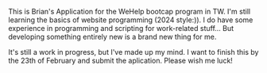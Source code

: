 This is Brian's Application for the WeHelp bootcap program in TW.
I'm still learning the basics of website programming (2024 style:)).
I do have some experience in programming and scripting for work-related stuff...
But developing something entirely new is a brand new thing for me.

It's still a work in progress, but I've made up my mind. I want to finish this by the 23th of February and submit the aplication.
Please wish me luck!
